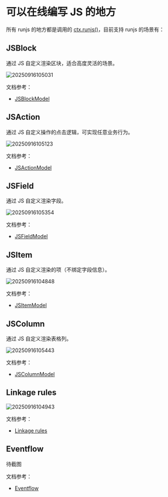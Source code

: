 # 可以在线编写 JS 的地方

所有 runjs 的地方都是调用的 [ctx.runjs()](/examples/flow-context/runjs)，目前支持 runjs 的场景有：

## JSBlock

通过 JS 自定义渲染区块，适合高度灵活的场景。

![20250916105031](https://static-docs.nocobase.com/20250916105031.png)

文档参考：

- [JSBlockModel](/models/blocks/js-block-model)

## JSAction

通过 JS 自定义操作的点击逻辑，可实现任意业务行为。

![20250916105123](https://static-docs.nocobase.com/20250916105123.png)

文档参考：

- [JSActionModel](/models/blocks/js-action-model)

## JSField

通过 JS 自定义渲染字段。

![20250916105354](https://static-docs.nocobase.com/20250916105354.png)

文档参考：

- [JSFieldModel](/models/blocks/js-field-model)

## JSItem

通过 JS 自定义渲染的项（不绑定字段信息）。

![20250916104848](https://static-docs.nocobase.com/20250916104848.png)

文档参考：

- [JSItemModel](/models/blocks/js-item-model)

## JSColumn

通过 JS 自定义渲染表格列。

![20250916105443](https://static-docs.nocobase.com/20250916105443.png)

文档参考：

- [JSColumnModel](/models/blocks/js-column-model)

## Linkage rules

![20250916104943](https://static-docs.nocobase.com/20250916104943.png)

文档参考：

- [Linkage rules](#)

## Eventflow

待截图

文档参考：

- [Eventflow](#)
